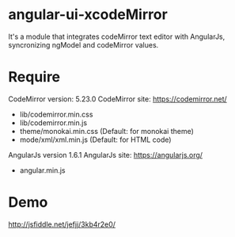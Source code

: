 # angular-ui-xcodeMirror
It's a module that integrates codeMirror text editor with AngularJs, syncronizing ngModel and codeMirror values.

# Require

CodeMirror version: 5.23.0
CodeMirror site: https://codemirror.net/
- lib/codemirror.min.css
- lib/codemirror.min.js
- theme/monokai.min.css (Default: for monokai theme)
- mode/xml/xml.min.js (Default: for HTML code)

AngularJs version 1.6.1
AngularJs site: https://angularjs.org/
- angular.min.js

# Demo
http://jsfiddle.net/jefjj/3kb4r2e0/
